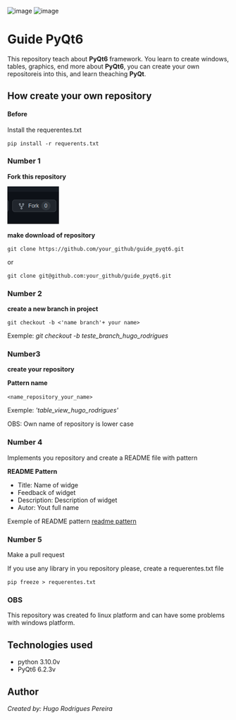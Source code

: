 ![image](https://img.shields.io/github/repo-size/HugoRodrigues01/guide_pyqt6?style=for-the-badge "size")
![image](https://img.shields.io/github/license/HugoRodrigues01/guide_pyqt6?style=for-the-badge "license")

# Guide PyQt6

This repository teach about __PyQt6__ framework. You learn to create windows, tables, graphics, end more about __PyQt6__, you can create your own repositoreis into this, and learn theaching __PyQt__.

## How create your own repository

#### Before

Install the requerentes.txt

	pip install -r requerents.txt

### Number 1

__Fork this repository__

![image](./images/img_fork.png "Fork image")

__make download of repository__

    git clone https://github.com/your_github/guide_pyqt6.git

or

    git clone git@github.com:your_github/guide_pyqt6.git

### Number 2

__create a new branch in project__

    git checkout -b <'name branch'+ your name>

Exemple: _git checkout -b teste_branch_hugo_rodrigues_

### Number3

__create your repository__

__Pattern name__

`<name_repository_your_name>`

Exemple: _'table_view_hugo_rodrigues'_

OBS: Own name of repository is lower case

### Number 4

Implements you repository and create a README file with pattern

__README Pattern__

- Title: Name of widge
- Feedback of widget
- Description: Description of widget
- Autor: Yout full name

Exemple of README pattern [readme pattern](./pyqt6/table_view/README.md)

### Number 5
Make a pull request


If you use any library in you repository please, create a requerentes.txt file

	pip freeze > requerentes.txt

### OBS
This repository was created fo linux platform and can have some problems with windows platform.

## Technologies used

* python 3.10.0v
* PyQt6 6.2.3v

## Author

_Created by: Hugo Rodrigues Pereira_

